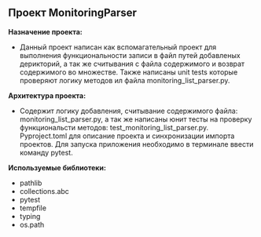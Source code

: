 **Проект MonitoringParser**
-

**Назначение проекта:**
* Данный проект написан как вспомагательный проект для выполнения функциональности записи в файл путей добавленых дерикторий, а так же считывания с файла содержимого и возврат содержимого во множестве. Также написаны unit tests которые проверяют логику методов ил файла monitoring_list_parser.py.

**Архитектура проекта:**

* Содержит логику добавления, считывание содержимого файла: monitoring_list_parser.py,  а так же написаны юнит тесты на проверку функциональсти методов: test_monitoring_list_parser.py.  Pyproject.toml для описание проекта и синхронизации импорта проектов. Для запуска приложения необходимо в терминале ввести команду pytest.

**Используемые библиотеки:**

* pathlib 
* collections.abc
* pytest
* tempfile
* typing
* os.path
